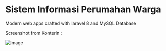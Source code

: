 
# Sistem Informasi Perumahan Warga

Modern web apps crafted with laravel 8 and MySQL Database

Screenshot from Konterin : 

![image](https://user-images.githubusercontent.com/49679669/178467888-b46d0706-1f70-4321-adad-cdfe4e83304f.png)
